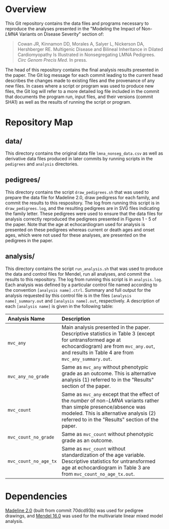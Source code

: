 # Overview
This Git repository contains the data files and programs necessary to reproduce
the analyses presented in the "Modeling the Impact of Non-*LMNA* Variants on
Disease Severity" section of:

>Cowan JR, Kinnamon DD, Morales A, Salyer L, Nickerson DA, Hershberger RE.
>Multigenic Disease and Bilineal Inheritance in Dilated Cardiomyopathy Is
>Illustrated in Nonsegregating LMNA Pedigrees. *Circ Genom Precis Med*. In
>press.

The head of this repository contains the final analysis results presented in
the paper. The Git log message for each commit leading to the current head 
describes the changes made to existing files and the provenance of any new
files. In cases where a script or program was used to produce new files, the
Git log will refer to a more detailed log file included in the commit that
documents the program run, input files, and their versions (commit SHA1) as
well as the results of running the script or program.

# Repository Map
## data/
This directory contains the original data file `lmna_nonseg_data.csv` as well
as derivative data files produced in later commits by running scripts in the
`pedigrees` and `analysis` directories.
## pedigrees/
This directory contains the script `draw_pedigrees.sh` that was used to prepare
the data file for Madeline 2.0, draw pedigress for each family, and commit the
results to this respository. The log from running this script is in
`draw_pedigrees.log`, and the resulting pedigrees are in SVG files indicating the
family letter. These pedigrees were used to ensure that the data files for analysis
correctly reproduced the pedigrees presented in Figures 1 - 5 of the paper. Note
that the age at echocardiogram used for analysis is presented on these pedigrees
whereas current or death ages and onset ages, which were not used for these analyses,
are presented on the pedigrees in the paper.
## analysis/
This directory contains the script `run_analysis.sh` that was used to produce the
data and control files for Mendel, run all analyses, and commit the results to this
repository. The log from running this script is in `analysis.log`. Each analysis
was defined by a particular control file named according to the convention
`[analysis name].ctrl`. Summary and full output for the analysis requested by this
control file is in the files `[analysis name]_summary.out` and `[analysis name].out`,
respectively. A description of each `[analysis name]` is given in the following table:

Analysis Name | Description
:------------- | :-----------
`mvc_any` | Main analysis presented in the paper. Descriptive statistics in Table 3 (except for untransformed age at echocardiogram) are from `mvc_any.out`, and results in Table 4 are from `mvc_any_summary.out`.
`mvc_any_no_grade` | Same as `mvc_any` without phenotypic grade as an outcome. This is alternative analysis (1) referred to in the "Results" section of the paper.
`mvc_count` | Same as `mvc_any` except that the effect of the *number* of non-*LMNA* variants rather than simple presence/absence was modeled. This is alternative analysis (2) referred to in the "Results" section of the paper.
`mvc_count_no_grade` | Same as `mvc_count` without phenotypic grade as an outcome.
`mvc_count_no_age_tx` | Same as `mvc_count` without standardization of the age variable. Descriptive statistics for untransformed age at echocardiogram in Table 3 are from `mvc_count_no_age_tx.out`.

# Dependencies
[Madeline 2.0](https://github.com/piratical/Madeline_2.0_PDE)
(built from commit 70dcd93b) was used for pedigree drawings, and
[Mendel 16.0](https://www.genetics.ucla.edu/software/mendel) was used for the
multivariate linear mixed model analysis.

